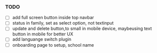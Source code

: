 ### TODO
- [ ] add full screen button inside top navbar
- [ ] status in family, set as select option, not  textinput
- [ ] update and delete button,to small in mobile device, maybeusing text button in mobile for better UX
- [ ] add languange switch plugin
- [ ] onboarding page to setup, school name